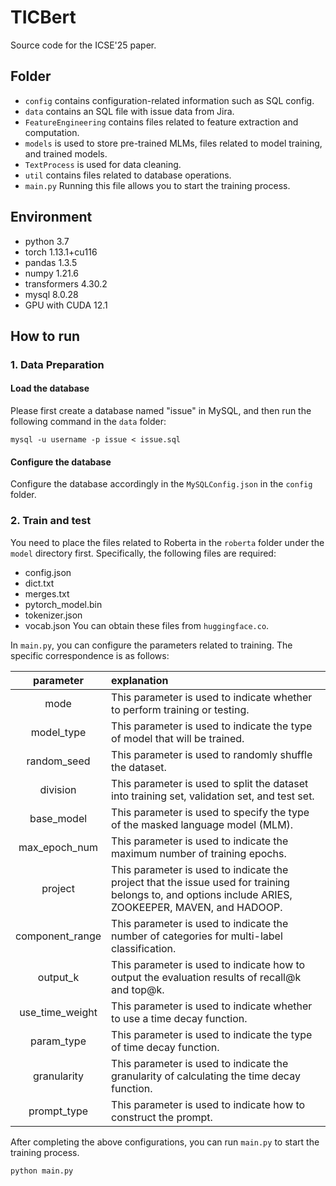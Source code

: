 # TICBert
Source code for the ICSE'25 paper.

## Folder
- ```config``` contains configuration-related information such as SQL config.
- ```data``` contains an SQL file with issue data from Jira.
- ```FeatureEngineering``` contains files related to feature extraction and computation.
- ```models``` is used to store pre-trained MLMs, files related to model training, and trained models.
- ```TextProcess``` is used for data cleaning.
- ```util``` contains files related to database operations.
- ```main.py``` Running this file allows you to start the training process.

## Environment
* python 3.7
* torch 1.13.1+cu116
* pandas 1.3.5
* numpy 1.21.6
* transformers 4.30.2
* mysql 8.0.28  
* GPU with CUDA 12.1

## How to run
 
### 1. Data Preparation

#### Load the database
Please first create a database named "issue" in MySQL, and then run the following command in the ```data``` folder:
```
mysql -u username -p issue < issue.sql
```
#### Configure the database
Configure the database accordingly in the ```MySQLConfig.json```  in the ```config``` folder.

### 2. Train and test
You need to place the files related to Roberta in the ```roberta``` folder under the ```model``` directory first. Specifically, the following files are required:
* config.json
* dict.txt
* merges.txt
* pytorch_model.bin
* tokenizer.json
* vocab.json
You can obtain these files from ```huggingface.co```.
  
In ```main.py```, you can configure the parameters related to training. The specific correspondence is as follows:

parameter | explanation
|:----:|:----|
mode | This parameter is used to indicate whether to perform training or testing.
model_type | This parameter is used to indicate the type of model that will be trained.
random_seed | This parameter is used to randomly shuffle the dataset.
division | This parameter is used to split the dataset into training set, validation set, and test set.
base_model | This parameter is used to specify the type of the masked language model (MLM).
max_epoch_num | This parameter is used to indicate the maximum number of training epochs.
project | This parameter is used to indicate the project that the issue used for training belongs to, and options include ARIES, ZOOKEEPER, MAVEN, and HADOOP.
component_range |  This parameter is used to indicate the number of categories for multi-label classification.
output_k | This parameter is used to indicate how to output the evaluation results of recall@k and top@k.
use_time_weight | This parameter is used to indicate whether to use a time decay function.
param_type | This parameter is used to indicate the type of time decay function.
granularity | This parameter is used to indicate the granularity of calculating the time decay function.
prompt_type | This parameter is used to indicate how to construct the prompt.

After completing the above configurations, you can run ```main.py``` to start the training process.
```
python main.py
```



